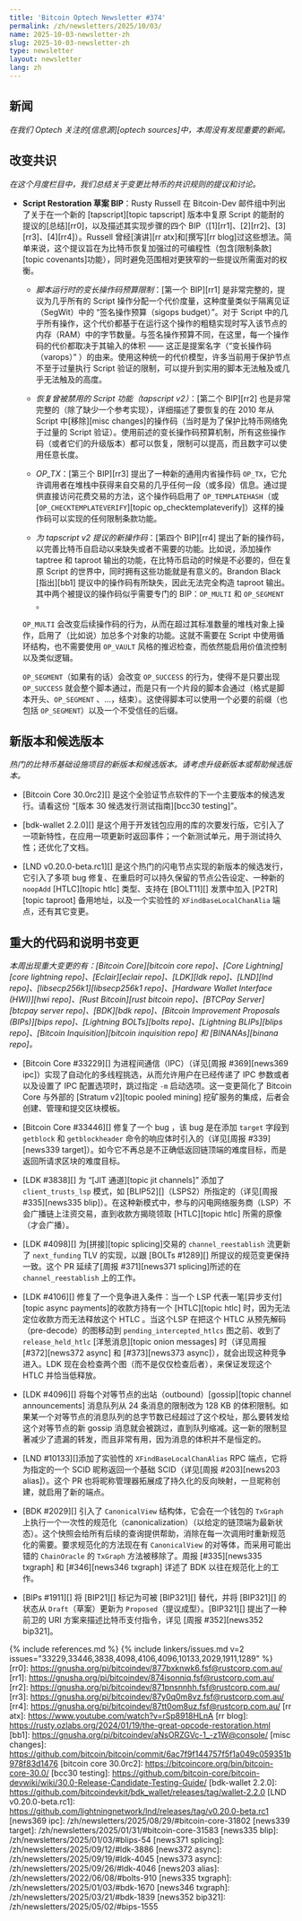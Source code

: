 ```yaml
---
title: 'Bitcoin Optech Newsletter #374'
permalink: /zh/newsletters/2025/10/03/
name: 2025-10-03-newsletter-zh
slug: 2025-10-03-newsletter-zh
type: newsletter
layout: newsletter
lang: zh
---
```


## 新闻

*在我们 Optech 关注的[信息源][optech sources]中，本周没有发现重要的新闻。*

## 改变共识

*在这个月度栏目中，我们总结关于变更比特币的共识规则的提议和讨论。*

- **<!--draft-bips-for-script-restoration-->** **Script Restoration 草案 BIP**：Rusty Russell 在 Bitcoin-Dev 邮件组中列出了关于在一个新的 [tapscript][topic tapscript] 版本中复原 Script 的能耐的提议的[总结][rr0]，以及描述其实现步骤的四个 BIP（[1][rr1]、[2][rr2]、[3][rr3]、[4][rr4]）。Russell 曾经[演讲][rr atx]和[撰写][rr blog]过这些想法。简单来说，这个提议旨在为比特币恢复加强过的可编程性（包含[限制条款][topic covenants]功能），同时避免范围相对更狭窄的一些提议所需面对的权衡。

  - *<!--varops-budget-for-script-runtime-constraint-->脚本运行时的变长操作码预算限制*：[第一个 BIP][rr1] 是非常完整的，提议为几乎所有的 Script 操作分配一个代价度量，这种度量类似于隔离见证（SegWit）中的 “签名操作预算（sigops budget）”。对于 Script 中的几乎所有操作，这个代价都基于在运行这个操作的粗糙实现时写入该节点的内存（RAM）中的字节数量。与签名操作预算不同，在这里，每一个操作码的代价都取决于其输入的体积 —— 这正是提案名字（“变长操作码（varops）”  ）的由来。使用这种统一的代价模型，许多当前用于保护节点不至于过量执行 Script 验证的限制，可以提升到实用的脚本无法触及或几乎无法触及的高度。

  - *<!--restoration-of-disabled-script-functionality-tapscript-v2-->* *恢复曾被禁用的 Script 功能（tapscript v2）*：[第二个 BIP][rr2] 也是非常完整的（除了缺少一个参考实现），详细描述了要恢复的在 2010 年从 Script 中[移除][misc changes]的操作码（当时是为了保护比特币网络免于过量的 Script 验证）。使用前述的变长操作码预算机制，所有这些操作码（或者它们的升级版本）都可以恢复，限制可以提高，而且数字可以使用任意长度。

  - *<!--optx-->* *OP_TX*：[第三个 BIP][rr3] 提出了一种新的通用内省操作码 `OP_TX`，它允许调用者在堆栈中获得来自交易的几乎任何一段（或多段）信息。通过提供直接访问花费交易的方法，这个操作码启用了 `OP_TEMPLATEHASH`（或 [`OP_CHECKTEMPLATEVERIFY`][topic op_checktemplateverify]）这样的操作码可以实现的任何限制条款功能。

  - *<!--new-opcodes-for-tapscript-v2-->* *为 tapscript v2 提议的新操作码*：[第四个 BIP][rr4] 提出了新的操作码，以完善比特币自启动以来缺失或者不需要的功能。比如说，添加操作 taptree 和 taproot 输出的功能，在比特币启动的时候是不必要的，但在复原 Script 的世界中，同时拥有这些功能就是有意义的。Brandon Black [指出][bb1] 提议中的操作码有所缺失，因此无法完全构造 taproot 输出。其中两个被提议的操作码似乎需要专门的 BIP：`OP_MULTI` 和 `OP_SEGMENT` 。

  `OP_MULTI` 会改变后续操作码的行为，从而在超过其标准数量的堆栈对象上操作，启用了（比如说）加总多个对象的功能。这就不需要在 Script 中使用循环结构，也不需要使用 `OP_VAULT` 风格的推迟检查，而依然能启用价值流控制以及类似逻辑。

  `OP_SEGMENT`（如果有的话）会改变 `OP_SUCCESS` 的行为，使得不是只要出现 `OP_SUCCESS` 就会整个脚本通过，而是只有一个片段的脚本会通过（格式是脚本开头、`OP_SEGMENT` 、...，结束）。这使得脚本可以使用一个必要的前缀（也包括 `OP_SEGMENT`）以及一个不受信任的后缀。

## 新版本和候选版本

*热门的比特币基础设施项目的新版本和候选版本。请考虑升级新版本或帮助候选版本。*

- [Bitcoin Core 30.0rc2][] 是这个全验证节点软件的下一个主要版本的候选发行。请看这份 “[版本 30 候选发行测试指南][bcc30 testing]”。

- [bdk-wallet 2.2.0][] 是这个用于开发钱包应用的库的次要发行版，它引入了一项新特性，在应用一项更新时返回事件；一个新测试单元，用于测试持久性；还优化了文档。

- [LND v0.20.0-beta.rc1][] 是这个热门的闪电节点实现的新版本的候选发行，它引入了多项 bug 修复、在重启时可以持久保留的节点公告设定、一种新的 `noopAdd` [HTLC][topic htlc] 类型、支持在 [BOLT11][] 发票中加入 [P2TR][topic taproot] 备用地址，以及一个实验性的 `XFindBaseLocalChanAlia` 端点，还有其它变更。

## 重大的代码和说明书变更

*本周出现重大变更的有：[Bitcoin Core][bitcoin core repo]、[Core Lightning][core lightning repo]、[Eclair][eclair repo]、[LDK][ldk repo]、[LND][lnd repo]、[libsecp256k1][libsecp256k1 repo]、[Hardware Wallet Interface (HWI)][hwi repo]、[Rust Bitcoin][rust bitcoin repo]、[BTCPay Server][btcpay server repo]、[BDK][bdk repo]、[Bitcoin Improvement Proposals (BIPs)][bips repo]、[Lightning BOLTs][bolts repo]、[Lightning BLIPs][blips repo]、[Bitcoin Inquisition][bitcoin inquisition repo] 和 [BINANAs][binana repo]。*

- [Bitcoin Core #33229][] 为进程间通信（IPC）（详见[周报 #369][news369 ipc]）实现了自动化的多线程挑选，从而允许用户在已经传递了 IPC 参数或者以及设置了 IPC 配置选项时，跳过指定 `-m` 启动选项。这一变更简化了 Bitcoin Core 与外部的 [Stratum v2][topic pooled mining] 挖矿服务的集成，后者会创建、管理和提交区块模板。

- [Bitcoin Core #33446][] 修复了一个 bug ，该 bug 是在添加 `target` 字段到 `getblock` 和 `getblockheader` 命令的响应体时引入的（详见[周报 #339][news339 target]）。如今它不再总是不正确低返回链顶端的难度目标，而是返回所请求区块的难度目标。

- [LDK #3838][] 为 “[JIT 通道][topic jit channels]” 添加了 `client_trusts_lsp` 模式，如 [BLIP52][]（LSPS2）所指定的（详见[周报 #335][news335 blip]）。在这种新模式中，参与的闪电网络服务商（LSP）不会广播链上注资交易，直到收款方揭晓领取 [HTLC][topic htlc] 所需的原像（才会广播）。

- [LDK #4098][] 为[拼接][topic splicing]交易的 `channel_reestablish` 流更新了 `next_funding` TLV 的实现，以跟 [BOLTs #1289][] 所提议的规范变更保持一致。这个 PR 延续了[周报 #371][news371 splicing]所述的在 `channel_reestablish` 上的工作。

- [LDK #4106][] 修复了一个竞争进入条件：当一个 LSP 代表一笔[异步支付][topic async payments]的收款方持有一个 [HTLC][topic htlc] 时，因为无法定位收款方而无法释放这个 HTLC 。当这个LSP 在把这个 HTLC 从预先解码（pre-decode）的图移动到 `pending_intercepted_htlcs` 图之前、收到了 `release_held_htlc` [洋葱消息][topic onion messages] 时（详见周报 [#372][news372 async] 和 [#373][news373 async]），就会出现这种竞争进入。LDK 现在会检查两个图（而不是仅仅检查后者），来保证发现这个 HTLC 并恰当低释放。

- [LDK #4096][] 将每个对等节点的出站（outbound）[gossip][topic channel announcements] 消息队列从 24 条消息的限制改为 128 KB 的体积限制。如果某一个对等节点的消息队列的总字节数已经超过了这个校址，那么要转发给这个对等节点的新 gossip 消息就会被跳过，直到队列缩减。这一新的限制显著减少了遗漏的转发，而且非常有用，因为消息的体积并不是恒定的。

- [LND #10133][]添加了实验性的 `XFindBaseLocalChanAlias` RPC 端点，它将为指定的一个 SCID 昵称返回一个基础 SCID（详见[周报 #203][news203 alias]）。这个 PR 也将昵称管理器拓展成了持久化的反向映射，一旦昵称创建，就启用了新的端点。

- [BDK #2029][] 引入了 `CanonicalView` 结构体，它会在一个钱包的 `TxGraph` 上执行一个一次性的规范化（canonicalization）（以给定的链顶端为最新状态）。这个快照会给所有后续的查询提供帮助，消除在每一次调用时重新规范化的需要。要求规范化的方法现在有 `CanonicalView` 的对等体，而采用可能出错的 `ChainOracle` 的 `TxGraph` 方法被移除了。周报 [#335][news335 txgraph] 和 [#346][news346 txgraph] 详述了 BDK 以往在规范化上的工作。

- [BIPs #1911][] 将 [BIP21][] 标记为可被 [BIP321][] 替代，并将 [BIP321][] 的状态从 `Draft`（草案）更新为 `Proposed`（提议成型）。[BIP321][] 提出了一种前卫的 URI 方案来描述比特币支付指令，详见 [周报 #352][news352 bip321]。


{% include references.md %}
{% include linkers/issues.md v=2 issues="33229,33446,3838,4098,4106,4096,10133,2029,1911,1289" %}
[rr0]: https://gnusha.org/pi/bitcoindev/877bxknwk6.fsf@rustcorp.com.au/
[rr1]: https://gnusha.org/pi/bitcoindev/874isonniq.fsf@rustcorp.com.au/
[rr2]: https://gnusha.org/pi/bitcoindev/871pnsnnhh.fsf@rustcorp.com.au/
[rr3]: https://gnusha.org/pi/bitcoindev/87y0q0m8vz.fsf@rustcorp.com.au/
[rr4]: https://gnusha.org/pi/bitcoindev/87tt0om8uz.fsf@rustcorp.com.au/
[rr atx]: https://www.youtube.com/watch?v=rSp8918HLnA
[rr blog]: https://rusty.ozlabs.org/2024/01/19/the-great-opcode-restoration.html
[bb1]: https://gnusha.org/pi/bitcoindev/aNsORZGVc-1_-z1W@console/
[misc changes]: https://github.com/bitcoin/bitcoin/commit/6ac7f9f144757f5f1a049c059351b978f83d1476
[bitcoin core 30.0rc2]: https://bitcoincore.org/bin/bitcoin-core-30.0/
[bcc30 testing]: https://github.com/bitcoin-core/bitcoin-devwiki/wiki/30.0-Release-Candidate-Testing-Guide/
[bdk-wallet 2.2.0]: https://github.com/bitcoindevkit/bdk_wallet/releases/tag/wallet-2.2.0
[LND v0.20.0-beta.rc1]: https://github.com/lightningnetwork/lnd/releases/tag/v0.20.0-beta.rc1
[news369 ipc]: /zh/newsletters/2025/08/29/#bitcoin-core-31802
[news339 target]: /zh/newsletters/2025/01/31/#bitcoin-core-31583
[news335 blip]: /zh/newsletters/2025/01/03/#blips-54
[news371 splicing]: /zh/newsletters/2025/09/12/#ldk-3886
[news372 async]: /zh/newsletters/2025/09/19/#ldk-4045
[news373 async]: /zh/newsletters/2025/09/26/#ldk-4046
[news203 alias]: /zh/newsletters/2022/06/08/#bolts-910
[news335 txgraph]: /zh/newsletters/2025/01/03/#bdk-1670
[news346 txgraph]: /zh/newsletters/2025/03/21/#bdk-1839
[news352 bip321]: /zh/newsletters/2025/05/02/#bips-1555